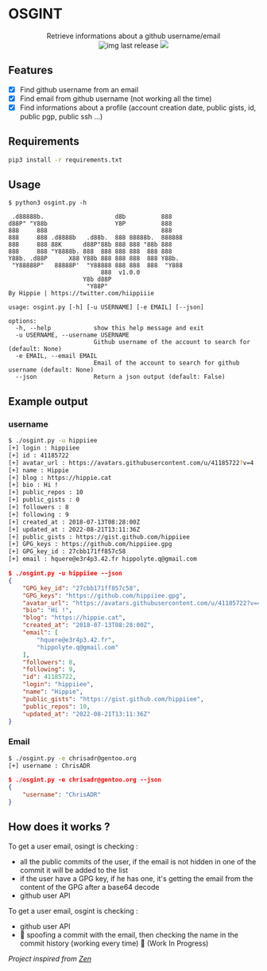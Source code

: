 # OSGINT
<p align="center">
  Retrieve informations about a github username/email
  <br>
      <img alt="img last release" src="https://img.shields.io/github/release/hippiie/ogsint.svg?color=blue">
  <a href="https://twitter.com/intent/follow?screen_name=hiippiiie" title="Follow"><img src="https://img.shields.io/twitter/follow/hiippiiie?label=hiippiiie&style=social"></a>
  <br>
</p>

## Features
  - [x] Find github username from an email
  - [x] Find email from github username (not working all the time)
  - [x] Find informations about a profile (account creation date, public gists, id, public pgp, public ssh ...)
## Requirements

```bash
pip3 install -r requirements.txt
```
## Usage

```
$ python3 osgint.py -h                                  

 .d88888b.                    d8b          888    
d88P" "Y88b                   Y8P          888    
888     888                                888    
888     888 .d8888b   .d88b.  888 88888b.  888888 
888     888 88K      d88P"88b 888 888 "88b 888    
888     888 "Y8888b. 888  888 888 888  888 888    
Y88b. .d88P      X88 Y88b 888 888 888  888 Y88b.  
 "Y88888P"   88888P'  "Y88888 888 888  888  "Y888 
                          888  v1.0.0
                     Y8b d88P                     
                      "Y88P"                      
By Hippie | https://twitter.com/hiippiiie

usage: osgint.py [-h] [-u USERNAME] [-e EMAIL] [--json]

options:
  -h, --help            show this help message and exit
  -u USERNAME, --username USERNAME
                        Github username of the account to search for (default: None)
  -e EMAIL, --email EMAIL
                        Email of the account to search for github username (default: None)
  --json                Return a json output (default: False)
```
## Example output
### username
```bash
$ ./osgint.py -u hippiiee
[+] login : hippiiee
[+] id : 41185722
[+] avatar_url : https://avatars.githubusercontent.com/u/41185722?v=4
[+] name : Hippie
[+] blog : https://hippie.cat
[+] bio : Hi !
[+] public_repos : 10
[+] public_gists : 0
[+] followers : 8
[+] following : 9
[+] created_at : 2018-07-13T08:28:00Z
[+] updated_at : 2022-08-21T13:11:36Z
[+] public_gists : https://gist.github.com/hippiiee
[+] GPG_keys : https://github.com/hippiiee.gpg
[+] GPG_key_id : 27cbb171ff857c58
[+] email : hquere@e3r4p3.42.fr hippolyte.q@gmail.com
```

```json
$ ./osgint.py -u hippiiee --json
{
    "GPG_key_id": "27cbb171ff857c58",
    "GPG_keys": "https://github.com/hippiiee.gpg",
    "avatar_url": "https://avatars.githubusercontent.com/u/41185722?v=4",
    "bio": "Hi !",
    "blog": "https://hippie.cat",
    "created_at": "2018-07-13T08:28:00Z",
    "email": [
        "hquere@e3r4p3.42.fr",
        "hippolyte.q@gmail.com"
    ],
    "followers": 8,
    "following": 9,
    "id": 41185722,
    "login": "hippiiee",
    "name": "Hippie",
    "public_gists": "https://gist.github.com/hippiiee",
    "public_repos": 10,
    "updated_at": "2022-08-21T13:11:36Z"
}
```

### Email
``` bash
$ ./osgint.py -e chrisadr@gentoo.org
[+] username : ChrisADR
```
```json
$ ./osgint.py -e chrisadr@gentoo.org --json
{
    "username": "ChrisADR"
}
```

## How does it works ?

To get a user email, osingt is checking :
 - all the public commits of the user, if the email is not hidden in one of the commit it will be added to the list
 - if the user have a GPG key, if he has one, it's getting the email from the content of the GPG after a base64 decode
 - github user API

To get a user email, osgint is checking :
 - github user API
 - 🚧 spoofing a commit with the email, then checking the name in the commit history (working every time) 🚧 (Work In Progress)

*Project inspired from [Zen](https://github.com/s0md3v/Zen)*
